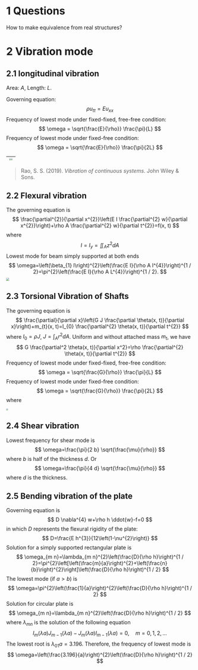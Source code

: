# 1 Questions

How to make equivalence from real structures?

# 2 Vibration mode

## 2.1 longitudinal vibration

Area: $A$, Length: $L$.

Governing equation:
$$
\rho u_{tt} = E u_{xx}
$$
Frequency of lowest mode under fixed-fixed, free-free condition:
$$
\omega = \sqrt{\frac{E}{\rho}} \frac{\pi}{L}
$$
Frequency of lowest mode under fixed-free condition:
$$
\omega = \sqrt{\frac{E}{\rho}} \frac{\pi}{2L}
$$

| <img src="https://raw.github.com/wangshaoyun/image/master/Screen%20Shot%202022-01-02%20at%2017.17.41.png" style="zoom:30%;" /><img src="https://raw.github.com/wangshaoyun/image/master/Screen%20Shot%202022-01-02%20at%2017.18.24.png" style="zoom:28%;" /> |
| :----------------------------------------------------------: |

>Rao, S. S. (2019). *Vibration of continuous systems*. John Wiley & Sons.

## 2.2 Flexural vibration

The governing equation is
$$
\frac{\partial^{2}}{\partial x^{2}}\left(E I \frac{\partial^{2} w}{\partial x^{2}}\right)+\rho A \frac{\partial^{2} w}{\partial t^{2}}=f(x, t)
$$
where
$$
I=I_{y}=\iint_{A} z^{2} d A
$$
Lowest mode for beam simply supported at both ends
$$
\omega=\left(\beta_{1} l\right)^{2}\left(\frac{E I}{\rho A l^{4}}\right)^{1 / 2}=\pi^{2}\left(\frac{E I}{\rho A L^{4}}\right)^{1 / 2}.
$$
<img src="https://raw.github.com/wangshaoyun/image/master/Screen%20Shot%202022-01-02%20at%2021.30.45.png" style="zoom:50%;" />

## 2.3 Torsional Vibration of Shafts

The governing equation is
$$
\frac{\partial}{\partial x}\left(G J \frac{\partial \theta(x, t)}{\partial x}\right)+m_{t}(x, t)=I_{0} \frac{\partial^{2} \theta(x, t)}{\partial t^{2}}
$$
where $I_0 = \rho J$, $J = \int_A r^2 dA$. Uniform and without attached mass $m_t$, we have
$$
G  \frac{\partial^2 \theta(x, t)}{\partial x^2}=\rho \frac{\partial^{2} \theta(x, t)}{\partial t^{2}}
$$
Frequency of lowest mode under fixed-fixed, free-free condition:
$$
\omega = \sqrt{\frac{G}{\rho}} \frac{\pi}{L}
$$
Frequency of lowest mode under fixed-free condition:
$$
\omega = \sqrt{\frac{G}{\rho}} \frac{\pi}{2L}
$$
where 

<img src="https://raw.github.com/wangshaoyun/image/master/Screen%20Shot%202022-01-02%20at%2019.47.24.png" style="zoom:30%;" />



## 2.4 Shear vibration

Lowest frequency for shear mode is
$$
\omega=\frac{\pi}{2 b} \sqrt{\frac{\mu}{\rho}}
$$
where $b$ is half of the thickness $d$. Or
$$
\omega=\frac{\pi}{4 d} \sqrt{\frac{\mu}{\rho}}
$$
where $d$ is the thickness.

## 2.5 Bending vibration of the plate

Governing equation is
$$
D \nabla^{4} w+\rho h \ddot{w}-f=0
$$
in which $D$ represents the flexural rigidity of the plate:
$$
D=\frac{E h^{3}}{12\left(1-\nu^{2}\right)}
$$
Solution for a simply supported rectangular plate is
$$
\omega_{m n}=\lambda_{m n}^{2}\left(\frac{D}{\rho h}\right)^{1 / 2}=\pi^{2}\left[\left(\frac{m}{a}\right)^{2}+\left(\frac{n}{b}\right)^{2}\right]\left(\frac{D}{\rho h}\right)^{1 / 2}
$$
The lowest mode (if $a>b$) is
$$
\omega=\pi^{2}\left(\frac{1}{a}\right)^{2}\left(\frac{D}{\rho h}\right)^{1 / 2}
$$
Solution for circular plate is
$$
\omega_{m n}=\lambda_{m n}^{2}\left(\frac{D}{\rho h}\right)^{1 / 2}
$$
where $\lambda_{mn}$ is the solution of the following equation
$$
I_{m}(\lambda a) J_{m-1}(\lambda a)-J_{m}(\lambda a) I_{m-1}(\lambda a)=0, \quad m=0,1,2, \ldots
$$
The lowest root is $\lambda_{01} a=3.196$. Therefore, the frequency of lowest mode is
$$
\omega=\left(\frac{3.196}{a}\right)^{2}\left(\frac{D}{\rho h}\right)^{1 / 2}
$$
